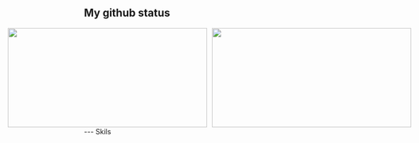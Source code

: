 ## My github status
<div style="display: flex; justify-content: center; gap: 10px;">
  <img id="stats" src="https://github-readme-stats.vercel.app/api?username=kaws-kr&show_icons=true&theme=dark&count_private=true" width="400" height="200"/>
  <img id="langs" src="https://github-readme-stats.vercel.app/api/top-langs/?username=kaws-kr&langs_count=20&layout=compact" width="400" height="200"/>
</div>
---
Skils

